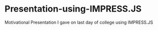 # Presentation-using-IMPRESS.JS
Motivational Presentation I gave on last day of college using IMPRESS.JS
